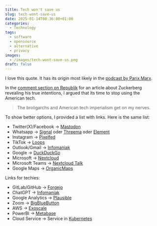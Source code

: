 ```yaml
---
title: Tech won't save us
slug: tech-wont-save-us
date: 2025-01-14T08:36:00+01:00
categories:
  - Technology
tags:
  - software
  - opensource
  - alternative
  - privacy
images:
  - /images/tech-wont-save-us.png
draft: false
---
```

I love this quote. It has its origin most likely in the [podcast by Parix Marx](https://www.techwontsave.us/).

In the [comment section on Republik](https://www.republik.ch/2025/01/14/zuckerberg-zeigt-sein-wahres-gesicht) for an article about Zuckerberg revealing his true intentions, I argued that its time to stop using the American tech.

> The broligarchs and American tech imperialism get on my nerves.

To show better options, I provided a list with links. Here is the same list:

<!--more-->

- Twitter(X)/Facebook -> [Mastodon](https://mastodon.social/)
- Whatsapp -> [Signal](https://signal.org/) oder [Threema](https://threema.ch/) oder [Element](https://element.io/)
- Instagram -> [Pixelfed](https://pixelfed.org/)
- TikTok -> [Loops](https://joinloops.org/)
- Outlook/Gmail -> [Infomaniak](https://www.infomaniak.com/)
- Google -> [DuckDuckGo](https://enteentelos.ch/)
- Microsoft -> [Nextcloud](https://nextcloud.com/)
- Microsoft Teams -> [Nextcloud Talk](https://nextcloud.com/talk/)
- Google Maps -> [OrganicMaps](https://organicmaps.app/)

Links for techies:

- GitLab/GitHub -> [Forgejo](https://forgejo.org/)
- ChatGPT -> [Infomaniak](https://www.infomaniak.com/en/hosting/ai-tools)
- Google Analytics -> [Plausible](https://plausible.io/)
- Zoom -> [BigBlueButton](https://bigbluebutton.org/)
- AWS -> [Exoscale](https://www.exoscale.com/)
- PowerBI -> [Metabase](https://www.metabase.com/)
- Cloud Service -> Service in [Kubernetes](https://kubernetes.io/)